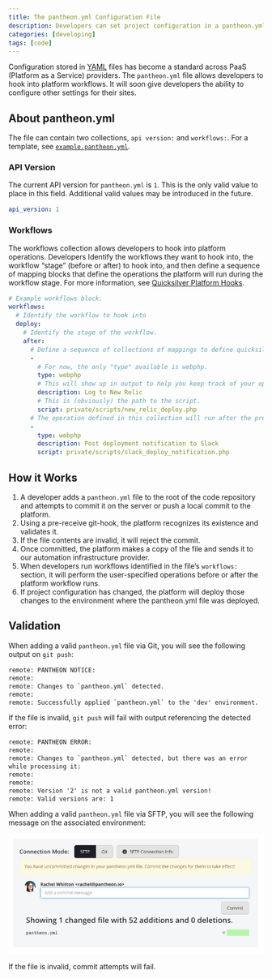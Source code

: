 ```yaml
---
title: The pantheon.yml Configuration File
description: Developers can set project configuration in a pantheon.yml file stored in the root of their code repository.  
categories: [developing]
tags: [code]
---
```


Configuration stored in [YAML](https://en.wikipedia.org/wiki/YAML) files has become a standard across PaaS (Platform as a Service) providers. The `pantheon.yml` file allows developers to hook into platform workflows. It will soon give developers the ability to configure other settings for their sites.

## About pantheon.yml
The file can contain two collections, `api version:` and `workflows:`. For a template, see [`example.pantheon.yml`](https://github.com/pantheon-systems/quicksilver-examples/blob/master/example.pantheon.yml).   

### API Version
The current API version for `pantheon.yml` is `1`. This is the only valid value to place in this field. Additional valid values may be introduced in the future.
```yaml
api_version: 1
```
### Workflows
The workflows collection allows developers to hook into platform operations. Developers Identify the workflows they want to hook into, the workflow “stage” (before or after) to hook into, and then define a sequence of mapping blocks that define the operations the platform will run during the workflow stage. For more information, see [Quicksilver Platform Hooks](/docs/quicksilver/).


```yaml
# Example workflows block.
workflows:
  # Identify the workflow to hook into
  deploy:
    # Identify the stage of the workflow.
    after:
      # Define a sequence of collections of mappings to define quicksilver operations.
      -
        # For now, the only "type" available is webphp.
        type: webphp
        # This will show up in output to help you keep track of your operations.
        description: Log to New Relic
        # This is (obviously) the path to the script.
        script: private/scripts/new_relic_deploy.php
      # The operation defined in this collection will run after the previous operation
      -
        type: webphp
        description: Post deployment notification to Slack
        script: private/scripts/slack_deploy_notification.php
```
## How it Works

1. A developer adds a `pantheon.yml` file to the root of the code repository and attempts to commit it on the server or push a local commit to the platform.
2. Using a pre-receive git-hook, the platform recognizes its existence and validates it.
3. If the file contents are invalid, it will reject the commit.
4. Once committed, the platform makes a copy of the file and sends it to our automation infrastructure provider.
5. When developers run workflows identified in the file’s `workflows:` section, it will perform the user-specified operations before or after the platform workflow runs.
6. If project configuration has changed, the platform will deploy those changes to the environment where the pantheon.yml file was deployed.

## Validation
When adding a valid `pantheon.yml` file via Git, you will see the following output on `git push`:
```
remote: PANTHEON NOTICE:
remote:
remote: Changes to `pantheon.yml` detected.
remote:
remote: Successfully applied `pantheon.yml` to the 'dev' environment.
```
If the file is invalid, `git push` will fail with output referencing the detected error:
```
remote: PANTHEON ERROR:
remote:
remote: Changes to `pantheon.yml` detected, but there was an error while processing it:
remote:
remote:
remote: Version '2' is not a valid pantheon.yml version!
remote: Valid versions are: 1
```

When adding a valid `pantheon.yml` file via SFTP, you will see the following message on the associated environment:

![uncommitted changes to pantheon.yml](/source/docs/assets/images/uncommitted-pantheon-yml.png)

If the file is invalid, commit attempts will fail.
